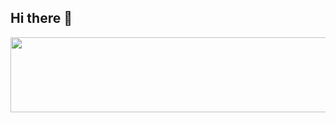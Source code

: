 ## Hi there 👋
<a href="https://github.com/devxb/gitanimals">
<img
src="https://render.gitanimals.org/lines/RockinPaul?pet-id=654386827378673910"
width="600"
height="120"
/>
</a>
